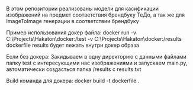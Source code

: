   В этом репозитории реализованы модели для касификации изображений на предмет соответствия брендбуку ТеДо, 
а так же для ImageToImage генерации в соответствии брендбуку


Пример использования докер файла: docker run -v C:\Projects\Hakaton\docker:/test -v C:\Projects\Hakaton\docker:/results dockerfile
results будет лежать внутри докер образа

Если без докера:
Закидываем в одну директорию с данными файлами папку test с интересующими нас изображениями
и запускаем main.py, автоматически создасться папка /results c results.txt 

Build команда для докера:
docker build -t dockerfile .
